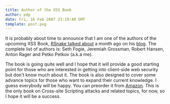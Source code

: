 ```yaml
---
title: Author of the XSS Book
author: pdp
date: Fri, 16 Feb 2007 23:19:40 GMT
template: post.pug
---
```


It is probably about time to announce that I am one of the authors of the upcoming XSS Book, [RSnake talked about](http://ha.ckers.org/blog/20070128/xss-book/) a month ago on his [blog](http://ha.ckers.org). The complete list of authors is: Seth Fogie, Jeremiah Grossman, Robert Hansen, Anton Rager and Petko Petkov (a.k.a me).

The book is going quite well and I hope that it will provide a good starting point for those who are interested in getting into client-side web security but don't know much about it. The book is also designed to cover some advance topics for those who want to expand their current knowledge. I guess everybody will be happy. You can preorder it from [Amazon](http://www.amazon.com/Cross-Site-Scripting-Attacks-Exploits/dp/1597491543/sr=1-1/qid=1170769149/ref=sr_1_1/104-1412087-4929535?ie=UTF8&s=books). This is the only book on Cross-site Scripting attacks and related topics, for now, so I hope it will be a success.
